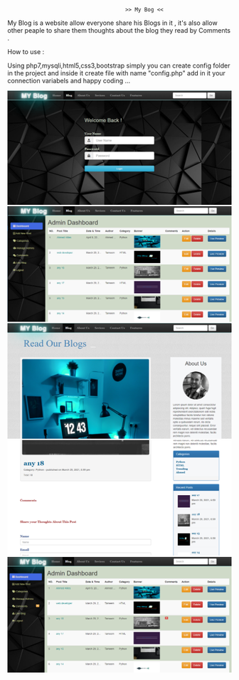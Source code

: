                                          >> My Bog << 

 My Blog is a website allow everyone share his Blogs in it , it's also allow other peaple to share them thoughts about the blog they read by Comments .

 How to use :

 Using php7,mysqli,html5,css3,bootstrap simply you can create config folder in the project and inside it create file with name "config.php" add in it your connection variabels and happy coding ...

 <img src="images/1.png">                                      
 <img src="images/2.png">                                      
 <img src="images/3.png">                                      
 <img src="images/4.png">                                      
 <img src="images/5.png">                                      